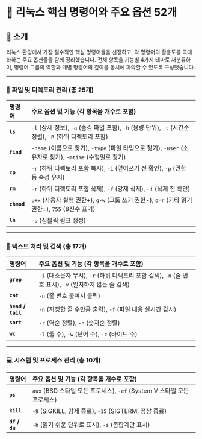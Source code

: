 # 🐧 리눅스 핵심 명령어와 주요 옵션 52개

## 📌 소개
리눅스 환경에서 가장 필수적인 핵심 명령어들을 선정하고, 각 명령어의 활용도를 극대화하는 주요 옵션들을 함께 정리했습니다. 전체 항목을 기능별 4가지 테마로 재분류하여, 명령어 그룹의 역할과 개별 명령어의 깊이를 동시에 파악할 수 있도록 구성했습니다.

---
### 📁 파일 및 디렉토리 관리 (총 25개)

| 명령어 | 주요 옵션 및 기능 (각 항목을 개수로 포함) |
| :--- | :--- |
| **`ls`** | `-l` (상세 정보), `-a` (숨김 파일 포함), `-h` (용량 단위), `-t` (시간순 정렬), `-R` (하위 디렉토리 포함) |
| **`find`** | `-name` (이름으로 찾기), `-type` (파일 타입으로 찾기), `-user` (소유자로 찾기), `-mtime` (수정일로 찾기) |
| **`cp`** | `-r` (하위 디렉토리 포함 복사), `-i` (덮어쓰기 전 확인), `-p` (권한 등 속성 유지) |
| **`rm`** | `-r` (하위 디렉토리 포함 삭제), `-f` (강제 삭제), `-i` (삭제 전 확인) |
| **`chmod`** | `u+x` (사용자 실행 권한+), `g-w` (그룹 쓰기 권한-), `o=r` (기타 읽기 권한=), `755` (8진수 표기) |
| **`ln`** | `-s` (심볼릭 링크 생성) |

---
### 📄 텍스트 처리 및 검색 (총 17개)

| 명령어 | 주요 옵션 및 기능 (각 항목을 개수로 포함) |
| :--- | :--- |
| **`grep`** | `-i` (대소문자 무시), `-r` (하위 디렉토리 포함 검색), `-n` (줄 번호 표시), `-v` (일치하지 않는 줄 검색) |
| **`cat`** | `-n` (줄 번호 붙여서 출력) |
| **`head` / `tail`** | `-n` (지정한 줄 수만큼 출력), `-f` (파일 내용 실시간 감시) |
| **`sort`** | `-r` (역순 정렬), `-n` (숫자순 정렬) |
| **`wc`** | `-l` (줄 수), `-w` (단어 수), `-c` (바이트 수) |

---
### 💻 시스템 및 프로세스 관리 (총 10개)

| 명령어 | 주요 옵션 및 기능 (각 항목을 개수로 포함) |
| :--- | :--- |
| **`ps`** | `aux` (BSD 스타일 모든 프로세스), `-ef` (System V 스타일 모든 프로세스) |
| **`kill`** | `-9` (SIGKILL, 강제 종료), `-15` (SIGTERM, 정상 종료) |
| **`df` / `du`**| `-h` (읽기 쉬운 단위로 표시), `-s` (총합계만 표시) |
